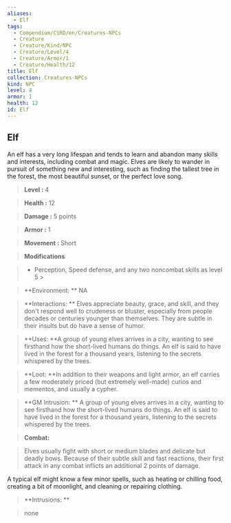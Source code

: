 ```yaml
---
aliases:
  - Elf
tags:
  - Compendium/CSRD/en/Creatures-NPCs
  - Creature
  - Creature/Kind/NPC
  - Creature/Level/4
  - Creature/Armor/1
  - Creature/Health/12
title: Elf
collection: Creatures-NPCs
kind: NPC
level: 4
armor: 1
health: 12
id: Elf
---
```

## Elf    
An elf has a very long lifespan and tends to learn and abandon many skills and interests, including combat and magic. Elves are likely to wander in pursuit of something new and interesting, such as finding the tallest tree in the forest, the most beautiful sunset, or the perfect love song.    
  
    
> **Level :** 4    
> **Health :** 12    
> **Damage :** 5 points    
> **Armor :** 1    
> **Movement :** Short    
> **Modifications**    
>- Perception, Speed defense, and any two noncombat skills as level 5 >  
>    
> **Environment: ** NA    
> **Interactions: ** Elves appreciate beauty, grace, and skill, and they don't respond well to crudeness or bluster, especially from people decades or centuries younger than themselves. They are subtle in their insults but do have a sense of humor.    
> **Uses: **A group of young elves arrives in a city, wanting to see firsthand how the short-lived humans do things. An elf is said to have lived in the forest for a thousand years, listening to the secrets whispered by the trees.    
> **Loot: **In addition to their weapons and light armor, an elf carries a few moderately priced (but extremely well-made) curios and mementos, and usually a cypher.    
> **GM Intrusion: ** A group of young elves arrives in a city, wanting to see firsthand how the short-lived humans do things. An elf is said to have lived in the forest for a thousand years, listening to the secrets whispered by the trees.    
  
> **Combat:**   
> Elves usually fight with short or medium blades and delicate but deadly bows. Because of their subtle skill and fast reactions, their first attack in any combat inflicts an additional 2 points of damage.   
A typical elf might know a few minor spells, such as heating or chilling food, creating a bit of moonlight, and cleaning or repairing clothing.    
    
  
> **Intrusions: **   
> none    
